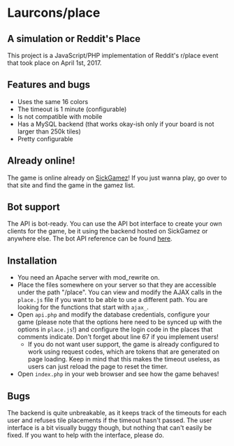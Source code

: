 # Laurcons/place
## A simulation or Reddit's Place
This project is a JavaScript/PHP implementation of Reddit's r/place event that took place on April 1st, 2017.
## Features and bugs
* Uses the same 16 colors
* The timeout is 1 minute (configurable)
* Is not compatible with mobile
* Has a MySQL backend (that works okay-ish only if your board is not larger than 250k tiles)
* Pretty configurable
## Already online!
The game is online already on [SickGamez](https://sickgamez.com)! If you just wanna play, go over to that site and find the game in the gamez list.
## Bot support
The API is bot-ready. You can use the API bot interface to create your own clients for the game, be it using the backend hosted on SickGamez or anywhere else.
The bot API reference can be found [here](https://laurcons.ucoz.org/files/place/apidocs.html).
## Installation
* You need an Apache server with mod_rewrite on.
* Place the files somewhere on your server so that they are accessible under the path "/place". You can view and modify the AJAX calls in the `place.js` file if you want to be able to use a different path. You are looking for the functions that start with `ajax_`.
* Open `api.php` and modify the database credentials, configure your game (please note that the options here need to be synced up with the options in `place.js`!) and configure the login code in the places that comments indicate. Don't forget about line 67 if you implement users!
  * If you do not want user support, the game is already configured to work using request codes, which are tokens that are generated on page loading. Keep in mind that this makes the timeout useless, as users can just reload the page to reset the timer.
* Open `index.php` in your web browser and see how the game behaves!
## Bugs
The backend is quite unbreakable, as it keeps track of the timeouts for each user and refuses tile placements if the timeout hasn't passed. The user interface is a bit visually buggy though, but nothing that can't easily be fixed. If you want to help with the interface, please do.
